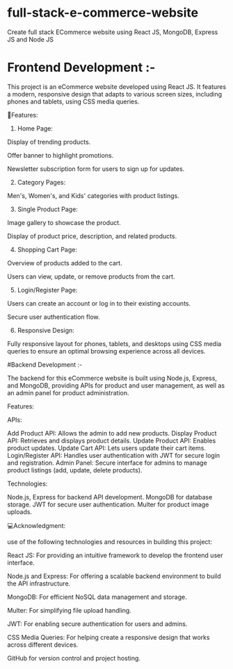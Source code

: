 # full-stack-e-commerce-website
Create full stack ECommerce website using React JS, MongoDB, Express JS and Node JS

# Frontend Development :-
This project is an eCommerce website developed using React JS. It features a modern, responsive design that adapts to various screen sizes, including phones and tablets, using CSS media queries.

🎯Features:

1. Home Page:
   
Display of trending products.

Offer banner to highlight promotions.

Newsletter subscription form for users to sign up for updates.


2. Category Pages:
   
Men's, Women's, and Kids' categories with product listings.


3. Single Product Page:
   
Image gallery to showcase the product.

Display of product price, description, and related products.


4. Shopping Cart Page:
   
Overview of products added to the cart.

Users can view, update, or remove products from the cart.


5. Login/Register Page:
    
Users can create an account or log in to their existing accounts.

Secure user authentication flow.


6. Responsive Design:
    
Fully responsive layout for phones, tablets, and desktops using CSS media queries to ensure an optimal browsing experience across all devices.



#Backend Development :-

The backend for this eCommerce website is built using Node.js, Express, and MongoDB, providing APIs for product and user management, as well as an admin panel for product administration.

Features:

APIs:

Add Product API: Allows the admin to add new products.
Display Product API: Retrieves and displays product details.
Update Product API: Enables product updates.
Update Cart API: Lets users update their cart items.
Login/Register API: Handles user authentication with JWT for secure login and registration.
Admin Panel: Secure interface for admins to manage product listings (add, update, delete products).

Technologies:

Node.js, Express for backend API development.
MongoDB for database storage.
JWT for secure user authentication.
Multer for product image uploads.

💻Acknowledgment:

use of the following technologies and resources in building this project:

React JS: For providing an intuitive framework to develop the frontend user interface.

Node.js and Express: For offering a scalable backend environment to build the API infrastructure.

MongoDB: For efficient NoSQL data management and storage.

Multer: For simplifying file upload handling.

JWT: For enabling secure authentication for users and admins.

CSS Media Queries: For helping create a responsive design that works across different devices.

GitHub for version control and project hosting.
